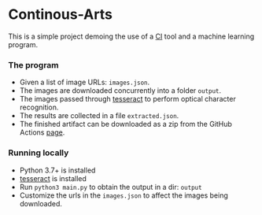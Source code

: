# Continous-Arts


This is a simple project demoing the use of a [CI](https://en.wikipedia.org/wiki/Continuous_integration) tool and a machine learning program.

### The program
- Given a list of image URLs: `images.json`.
- The images are downloaded concurrently into a folder `output`.
- The images passed through [tesseract](https://github.com/tesseract-ocr/tesseract) to perform optical character recognition.
- The results are collected in a file `extracted.json`.
- The finished artifact can be downloaded as a zip from the GitHub Actions [page](https://github.com/anupriyajo/continous-arts/actions).

### Running locally
- Python 3.7+ is installed
- [tesseract](https://tesseract-ocr.github.io/tessdoc/Home.html) is installed
- Run `python3 main.py` to obtain the output in a dir: `output`
- Customize the urls in the `images.json` to affect the images being downloaded.
